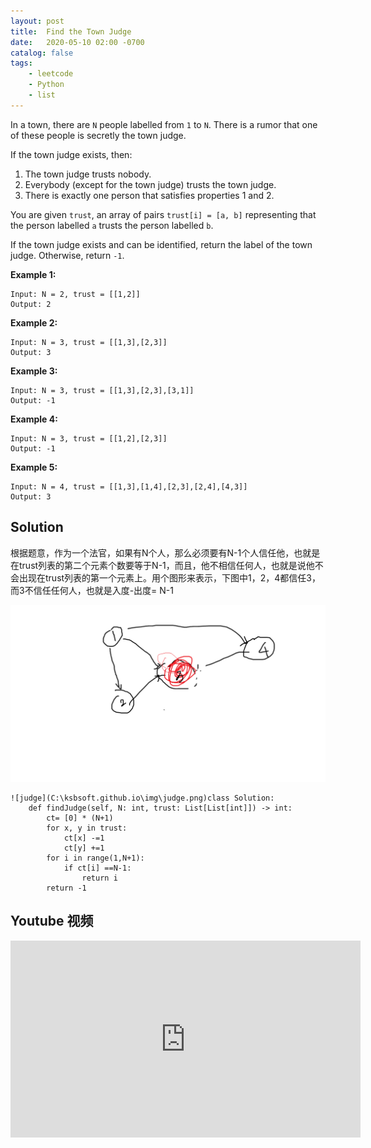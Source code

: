 ```yaml
---
layout: post
title:  Find the Town Judge
date:   2020-05-10 02:00 -0700
catalog: false
tags:
    - leetcode
    - Python
    - list
---
```

In a town, there are `N` people labelled from `1` to `N`. There is a rumor that one of these people is secretly the town judge.

If the town judge exists, then:

1. The town judge trusts nobody.
2. Everybody (except for the town judge) trusts the town judge.
3. There is exactly one person that satisfies properties 1 and 2.

You are given `trust`, an array of pairs `trust[i] = [a, b]` representing that the person labelled `a` trusts the person labelled `b`.

If the town judge exists and can be identified, return the label of the town judge. Otherwise, return `-1`.

 

**Example 1:**

```
Input: N = 2, trust = [[1,2]]
Output: 2
```

**Example 2:**

```
Input: N = 3, trust = [[1,3],[2,3]]
Output: 3
```

**Example 3:**

```
Input: N = 3, trust = [[1,3],[2,3],[3,1]]
Output: -1
```

**Example 4:**

```
Input: N = 3, trust = [[1,2],[2,3]]
Output: -1
```

**Example 5:**

```
Input: N = 4, trust = [[1,3],[1,4],[2,3],[2,4],[4,3]]
Output: 3
```

## Solution

根据题意，作为一个法官，如果有N个人，那么必须要有N-1个人信任他，也就是在trust列表的第二个元素个数要等于N-1，而且，他不相信任何人，也就是说他不会出现在trust列表的第一个元素上。用个图形来表示，下图中1，2，4都信任3，而3不信任任何人，也就是入度-出度= N-1

![](\img\judge.png)

```
![judge](C:\ksbsoft.github.io\img\judge.png)class Solution:
    def findJudge(self, N: int, trust: List[List[int]]) -> int:
        ct= [0] * (N+1)
        for x, y in trust:
            ct[x] -=1
            ct[y] +=1
        for i in range(1,N+1):
            if ct[i] ==N-1:
                return i
        return -1
```


## Youtube 视频

<iframe width="560" height="315" src="https://www.youtube.com/embed/qhFHaLPjfjM" frameborder="0" allow="accelerometer; autoplay; encrypted-media; gyroscope; picture-in-picture" allowfullscreen></iframe>